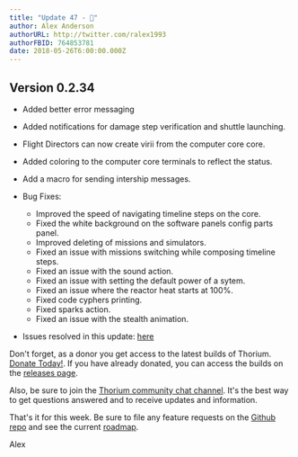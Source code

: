 ```yaml
---
title: "Update 47 - 🎈"
author: Alex Anderson
authorURL: http://twitter.com/ralex1993
authorFBID: 764853781
date: 2018-05-26T6:00:00.000Z
---
```


## Version 0.2.34

* Added better error messaging
* Added notifications for damage step verification and shuttle launching.
* Flight Directors can now create virii from the computer core core.
* Added coloring to the computer core terminals to reflect the status.
* Add a macro for sending intership messages.

* Bug Fixes:
  * Improved the speed of navigating timeline steps on the core.
  * Fixed the white background on the software panels config parts panel.
  * Improved deleting of missions and simulators.
  * Fixed an issue with missions switching while composing timeline steps.
  * Fixed an issue with the sound action.
  * Fixed an issue with setting the default power of a sytem.
  * Fixed an issue where the reactor heat starts at 100%.
  * Fixed code cyphers printing.
  * Fixed sparks action.
  * Fixed an issue with the stealth animation.

- Issues resolved in this update:
  [here](https://github.com/Thorium-Sim/thorium/issues?utf8=✓&q=is%3Aissue+is%3Aclosed+closed%3A2018-05-19..2018-05-26)

Don't forget, as a donor you get access to the latest builds of Thorium.
[Donate Today!](/en/donate). If you have already donated, you can access the
builds on the [releases page](/en/releases).

Also, be sure to join the
[Thorium community chat channel](https://discord.gg/UvxTQZz). It's the best way
to get questions answered and to receive updates and information.

That's it for this week. Be sure to file any feature requests on the
[Github repo](https://github.com/Thorium-Sim/thorium/issues) and see the current
[roadmap](https://github.com/Thorium-Sim/thorium/projects/2).

Alex
